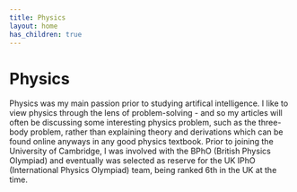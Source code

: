 ```yaml
---
title: Physics
layout: home
has_children: true
---
```


# Physics

Physics was my main passion prior to studying artifical intelligence. I like to view physics through the lens of problem-solving - and so my articles will often be discussing some interesting physics problem, such as the three-body problem, rather than explaining theory and derivations which can be found online anyways in any good physics textbook. Prior to joining the University of Cambridge, I was involved with the BPhO (British Physics Olympiad) and eventually was selected as reserve for the UK IPhO (International Physics Olympiad) team, being ranked 6th in the UK at the time.